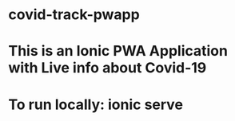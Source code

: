 # covid-track-pwapp
 
 # This is an Ionic PWA Application with Live info about Covid-19
 
# To run locally: ionic serve
